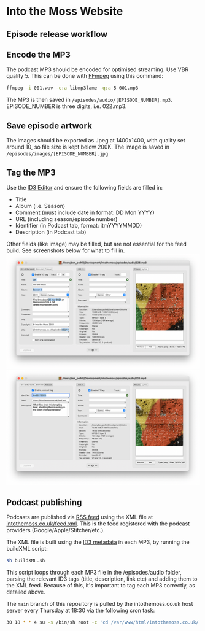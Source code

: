 # Into the Moss Website

## Episode release workflow
## Encode the MP3

The podcast MP3 should be encoded for optimised streaming. Use VBR quality 5. This can be done with [FFmpeg](https://ffmpeg.org/download.html) using this command:
```bash
ffmpeg -i 001.wav -c:a libmp3lame -q:a 5 001.mp3
``` 
The MP3 is then saved in `/episodes/audio/[EPISODE_NUMBER].mp3`. EPISODE_NUMBER is three digits, i.e. 022.mp3.
## Save episode artwork

The images should be exported as Jpeg at 1400x1400, with quality set around 10, so file size is kept below 200K. The image is saved in `/episodes/images/[EPISODE_NUMBER].jpg` 
## Tag the MP3

Use the [ID3 Editor](http://www.pa-software.com/id3editor/) and ensure the following fields are filled in:
- Title
- Album (i.e. Season)
- Comment (must include date in format: DD Mon YYYY)
- URL (including season/episode number)
- Identifier (in Podcast tab, format: itmYYYYMMDD)
- Description (in Podcast tab)

Other fields (like image) may be filled, but are not essential for the feed build. See screenshots below for what to fill in.
![ID3 fields 1](images/ID3Tag1.png)
![ID3 fields 2](images/ID3Tag2.png)
## Podcast publishing

Podcasts are published via [RSS feed](https://rss.com/blog/how-do-rss-feeds-work/) using the XML file at [intothemoss.co.uk/feed.xml](https://intothemoss.co.uk/feed.xml). This is the feed registered with the podcast providers (Google/Apple/Stitcher/etc.).

The XML file is built using the [ID3 metadata](https://help.podbean.com/support/solutions/articles/25000021709-what-is-an-id3-tag-) in each MP3, by running the buildXML script:
```bash
sh buildXML.sh 
```
This script loops through each MP3 file in the /episodes/audio folder, parsing the relevant ID3 tags (title, description, link etc) and adding them to the XML feed. Because of this, it's important to tag each MP3 correctly, as detailed above. 


The `main` branch of this repository is pulled by the intothemoss.co.uk host server every Thursday at 18:30 via the following cron task:
```bash
30 18 * * 4 su -s /bin/sh root -c 'cd /var/www/html/intothemoss.co.uk/ && /usr/bin/git pull origin main'
```
